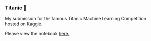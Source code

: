 ### Titanic 🚢

My submission for the famous Titanic Machine Learning Competition hosted on Kaggle.  

Please view the notebook [here.](https://www.kaggle.com/jeddbishop/data-exploration-machine-learning-titanic)

